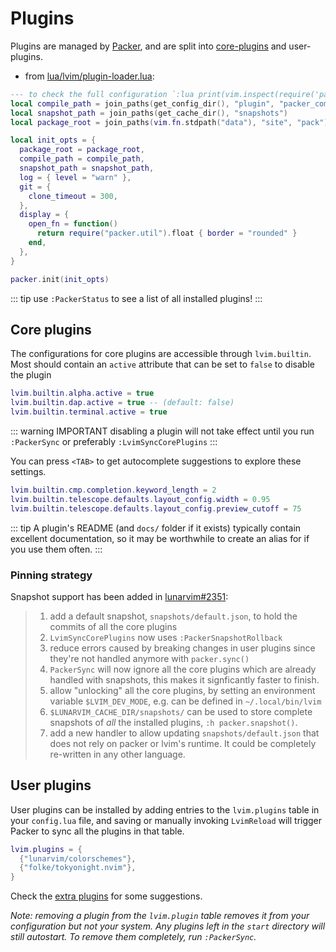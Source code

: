 # Plugins

Plugins are managed by [Packer](https://github.com/wbthomason/packer.nvim), and are split into [core-plugins](./01-core-plugins-list.md) and user-plugins.

- from [lua/lvim/plugin-loader.lua](https://github.com/lunarvim/lunarvim/blob/10c7753d8e6f572974f9b9e0d0d8631cd13e60ea/lua/lvim/plugin-loader.lua):

```lua
--- to check the full configuration `:lua print(vim.inspect(require('packer').config))`
local compile_path = join_paths(get_config_dir(), "plugin", "packer_compiled.lua")
local snapshot_path = join_paths(get_cache_dir(), "snapshots")
local package_root = join_paths(vim.fn.stdpath("data"), "site", "pack")

local init_opts = {
  package_root = package_root,
  compile_path = compile_path,
  snapshot_path = snapshot_path,
  log = { level = "warn" },
  git = {
    clone_timeout = 300,
  },
  display = {
    open_fn = function()
      return require("packer.util").float { border = "rounded" }
    end,
  },
}

packer.init(init_opts)
```

::: tip
use `:PackerStatus` to see a list of all installed plugins!
:::

## Core plugins

The configurations for core plugins are accessible through `lvim.builtin`. Most should contain an `active` attribute that can be set to `false` to disable the plugin

```lua
lvim.builtin.alpha.active = true
lvim.builtin.dap.active = true -- (default: false)
lvim.builtin.terminal.active = true
```
::: warning IMPORTANT
disabling a plugin will not take effect until you run `:PackerSync` or preferably `:LvimSyncCorePlugins`
:::

You can press `<TAB>` to get autocomplete suggestions to explore these settings.

```lua
lvim.builtin.cmp.completion.keyword_length = 2
lvim.builtin.telescope.defaults.layout_config.width = 0.95
lvim.builtin.telescope.defaults.layout_config.preview_cutoff = 75
```

::: tip
A plugin's README (and `docs/` folder if it exists) typically contain excellent documentation, so it may be worthwhile to create an alias for if you use them often.
:::

### Pinning strategy

Snapshot support has been added in [lunarvim#2351](https://github.com/LunarVim/LunarVim/pull/2351):

> 1. add a default snapshot, `snapshots/default.json`, to hold the commits of all the core plugins
> 2. `LvimSyncCorePlugins` now uses `:PackerSnapshotRollback`
> 3. reduce errors caused by breaking changes in user plugins since they're not handled anymore with `packer.sync()`
> 4. `PackerSync` will now ignore all the core plugins which are already handled with snapshots, this makes it signficantly faster to finish.
> 5. allow "unlocking" all the core plugins, by setting an environment variable `$LVIM_DEV_MODE`, e.g. can be defined in `~/.local/bin/lvim`
> 6. `$LUNARVIM_CACHE_DIR/snapshots/` can be used to store complete snapshots of _all_ the installed plugins, `:h packer.snapshot()`.
> 7. add a new handler to allow updating `snapshots/default.json` that does not rely on packer or lvim's runtime. It could be completely re-written in any other language.

## User plugins

User plugins can be installed by adding entries to the `lvim.plugins` table in your `config.lua` file, and saving or manually invoking `LvimReload` will trigger Packer to sync all the plugins in that table.

```lua
lvim.plugins = {
  {"lunarvim/colorschemes"},
  {"folke/tokyonight.nvim"},
}
```
Check the [extra plugins](./02-extra-plugins.md) for some suggestions.

_Note: removing a plugin from the `lvim.plugin` table removes it from your configuration but not your system. Any plugins left in the `start` directory will still autostart. To remove them completely, run `:PackerSync`._
